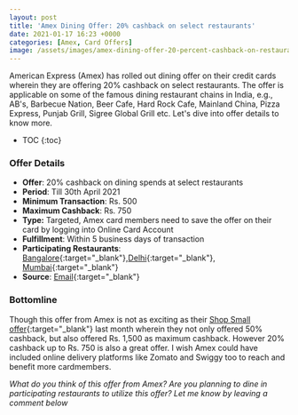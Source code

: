 ```yaml
---
layout: post
title: 'Amex Dining Offer: 20% cashback on select restaurants'
date: 2021-01-17 16:23 +0000
categories: [Amex, Card Offers]
image: /assets/images/amex-dining-offer-20-percent-cashback-on-restaurants.jpg
---
```


American Express (Amex) has rolled out dining offer on their credit cards wherein they are offering 20% cashback on select restaurants. The offer is applicable on some of the famous dining restaurant chains in India, e.g., AB's, Barbecue Nation, Beer Cafe, Hard Rock Cafe, Mainland China, Pizza Express, Punjab Grill, Sigree Global Grill etc. Let's dive into offer details to know more.

<!-- prettier-ignore -->
* TOC
{:toc}

### Offer Details

- **Offer**: 20% cashback on dining spends at select restaurants
- **Period**: Till 30th April 2021
- **Minimum Transaction**: Rs. 500
- **Maximum Cashback**: Rs. 750
- **Type:** Targeted, Amex card members need to save the offer on their card by logging into Online Card Account
- **Fulfillment**: Within 5 business days of transaction
- **Participating Restaurants**: [Bangalore](https://www.americanexpress.com/content/dam/amex/au/merchant/AmexOffers/IN-Bangalore-Dining-Festival-Locations-2021.pdf){:target="\_blank"},[Delhi](https://www.americanexpress.com/content/dam/amex/au/merchant/AmexOffers/IN-Delhi-Dining-Festival-Locations-2021.pdf){:target="\_blank"}, [Mumbai](https://www.americanexpress.com/content/dam/amex/au/merchant/AmexOffers/IN-Mumbai-Dining-Festival-Locations-2021.pdf){:target="\_blank"}
- **Source**: [Email](https://ebm.email.americanexpress.com/c/tag/hBf--L9AQB6DpB934LZNwLcPhCr/doc.html){:target="\_blank"}

### Bottomline

Though this offer from Amex is not as exciting as their [Shop Small offer](/amex-shop-small-offer-50-cashback-on-small-business-spends/){:target="\_blank"} last month wherein they not only offered 50% cashback, but also offered Rs. 1,500 as maximum cashback. However 20% cashback up to Rs. 750 is also a great offer. I wish Amex could have included online delivery platforms like Zomato and Swiggy too to reach and benefit more cardmembers.

_What do you think of this offer from Amex? Are you planning to dine in participating restaurants to utilize this offer? Let me know by leaving a comment below_
